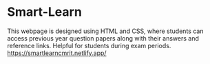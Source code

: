 # Smart-Learn
This webpage is designed using HTML and CSS, where students can access previous year question papers along with their answers and reference links. Helpful for students during exam periods.
https://smartlearncmrit.netlify.app/
